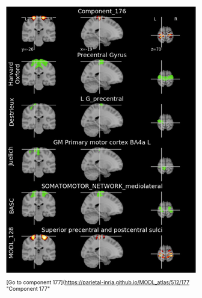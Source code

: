 


![176](preliminary/176.jpg "Component 176")

[Go to component 177](https://parietal-inria.github.io/MODL_atlas/512/177 "Component 177"